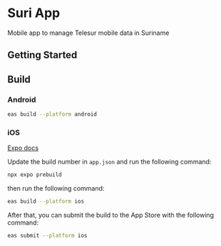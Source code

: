 # Suri App
Mobile app to manage Telesur mobile data in Suriname

## Getting Started



## Build

### Android
```bash
eas build --platform android
```

### iOS

[Expo docs](https://docs.expo.dev/tutorial/eas/ios-production-build/)

Update the build number in `app.json` and run the following command:
```bash
npx expo prebuild
```

then run the following command:
```bash
eas build --platform ios
```

After that, you can submit the build to the App Store with the following command:
```bash
eas submit --platform ios
```
